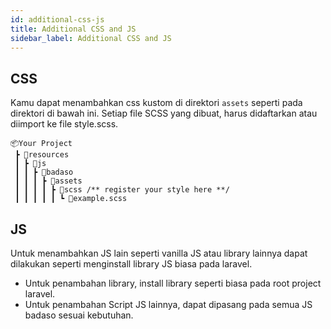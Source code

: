 ```yaml
---
id: additional-css-js
title: Additional CSS and JS
sidebar_label: Additional CSS and JS
---
```


## CSS

Kamu dapat menambahkan css kustom di direktori `assets` seperti pada direktori di bawah ini. Setiap file SCSS yang dibuat, harus didaftarkan atau diimport ke file style.scss.

```
📦Your Project
 ┣ 📂resources
 ┃ ┣ 📂js
 ┃ ┃ ┣ 📂badaso
 ┃ ┃ ┃ ┣ 📂assets
 ┃ ┃ ┃ ┃ ┣ 📂scss /** register your style here **/
 ┃ ┃ ┃ ┃ ┃ ┗ 📜example.scss
```

## JS

Untuk menambahkan JS lain seperti vanilla JS atau library lainnya dapat dilakukan seperti menginstall library JS biasa pada laravel.
- Untuk penambahan library, install library seperti biasa pada root project laravel.
- Untuk penambahan Script JS lainnya, dapat dipasang pada semua JS badaso sesuai kebutuhan.